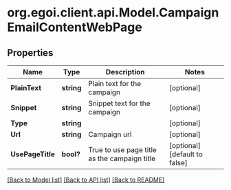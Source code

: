 # org.egoi.client.api.Model.CampaignEmailContentWebPage
## Properties

Name | Type | Description | Notes
------------ | ------------- | ------------- | -------------
**PlainText** | **string** | Plain text for the campaign | [optional] 
**Snippet** | **string** | Snippet text for the campaign | [optional] 
**Type** | **string** |  | [optional] 
**Url** | **string** | Campaign url | [optional] 
**UsePageTitle** | **bool?** | True to use page title as the campaign title | [optional] [default to false]

[[Back to Model list]](../README.md#documentation-for-models) [[Back to API list]](../README.md#documentation-for-api-endpoints) [[Back to README]](../README.md)

